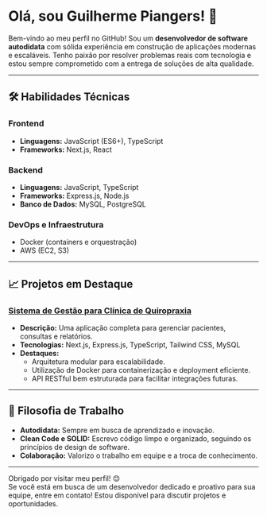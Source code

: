 # Olá, sou Guilherme Piangers! 👋

Bem-vindo ao meu perfil no GitHub! Sou um **desenvolvedor de software autodidata** com sólida experiência em construção de aplicações modernas e escaláveis. Tenho paixão por resolver problemas reais com tecnologia e estou sempre comprometido com a entrega de soluções de alta qualidade.

---

## 🛠️ Habilidades Técnicas

### **Frontend**
- **Linguagens:** JavaScript (ES6+), TypeScript  
- **Frameworks:** Next.js, React  

### **Backend**
- **Linguagens:** JavaScript, TypeScript  
- **Frameworks:** Express.js, Node.js  
- **Banco de Dados:** MySQL, PostgreSQL  

### **DevOps e Infraestrutura**
- Docker (containers e orquestração)  
- AWS (EC2, S3)

---

## 📈 Projetos em Destaque

### [Sistema de Gestão para Clínica de Quiropraxia](https://quiro-malu-front-end.vercel.app/)
- **Descrição:** Uma aplicação completa para gerenciar pacientes, consultas e relatórios.  
- **Tecnologias:** Next.js, Express.js, TypeScript, Tailwind CSS, MySQL  
- **Destaques:**  
  - Arquitetura modular para escalabilidade.  
  - Utilização de Docker para containerização e deployment eficiente.  
  - API RESTful bem estruturada para facilitar integrações futuras.  

---

## 🧠 Filosofia de Trabalho

- **Autodidata:** Sempre em busca de aprendizado e inovação.  
- **Clean Code e SOLID:** Escrevo código limpo e organizado, seguindo os princípios de design de software.  
- **Colaboração:** Valorizo o trabalho em equipe e a troca de conhecimento.  

---

Obrigado por visitar meu perfil! 😊  
Se você está em busca de um desenvolvedor dedicado e proativo para sua equipe, entre em contato! Estou disponível para discutir projetos e oportunidades.  
